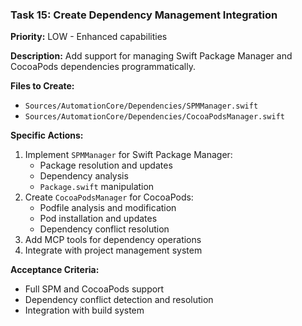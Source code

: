 ### Task 15: Create Dependency Management Integration
**Priority:** LOW - Enhanced capabilities

**Description:** Add support for managing Swift Package Manager and CocoaPods dependencies programmatically.

**Files to Create:**
- `Sources/AutomationCore/Dependencies/SPMManager.swift`
- `Sources/AutomationCore/Dependencies/CocoaPodsManager.swift`

**Specific Actions:**
1. Implement `SPMManager` for Swift Package Manager:
   - Package resolution and updates
   - Dependency analysis
   - `Package.swift` manipulation
2. Create `CocoaPodsManager` for CocoaPods:
   - Podfile analysis and modification
   - Pod installation and updates
   - Dependency conflict resolution
3. Add MCP tools for dependency operations
4. Integrate with project management system

**Acceptance Criteria:**
- Full SPM and CocoaPods support
- Dependency conflict detection and resolution
- Integration with build system

